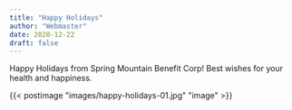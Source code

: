 ```yaml
---
title: "Happy Holidays"
author: "Webmaster"
date: 2020-12-22
draft: false
---
```


Happy Holidays from Spring Mountain Benefit Corp! Best wishes for your health and happiness.

{{< postimage "images/happy-holidays-01.jpg" "image" >}}